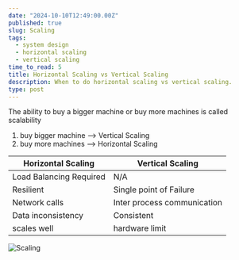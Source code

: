 ```yaml
---
date: "2024-10-10T12:49:00.00Z"
published: true
slug: Scaling
tags:
  - system design
  - horizontal scaling
  - vertical scaling
time_to_read: 5
title: Horizontal Scaling vs Vertical Scaling
description: When to do horizontal scaling vs vertical scaling.
type: post
---
```


The ability to buy a bigger machine or buy more machines is called
scalability

1. buy bigger machine --> Vertical Scaling
2. buy more machines --> Horizontal Scaling

| Horizontal Scaling      | Vertical Scaling            |
| ----------------------- | --------------------------- |
| Load Balancing Required | N/A                         |
| Resilient               | Single point of Failure     |
| Network calls           | Inter process communication |
| Data inconsistency      | Consistent                  |
| scales well             | hardware limit              |

![Scaling](../public/images/scaling.jpg)
